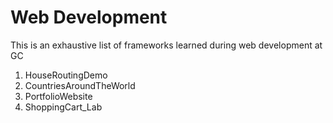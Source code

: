 # Web Development
This is an exhaustive list of frameworks learned during web development at GC
1. HouseRoutingDemo
2. CountriesAroundTheWorld
3. PortfolioWebsite
4. ShoppingCart_Lab
